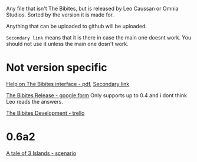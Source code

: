 Any file that isn't The Bibites, but is released by Leo Caussan or Omnia Studios. Sorted by the version it is made for.

Anything that can be uploaded to github will be uploaded.

`Secondary link` means that it is there in case the main one doesnt work. You should not use it unless the main one dosn't work.

# Not version specific

[Help on The Bibites interface - pdf](https://drive.google.com/file/d/1-6AyPj3MMdWPcam4Uq-2ofupDO9vKrZP/view), [Secondary link](/Other%20Files/Not%20version%20specific/Help%20on%20The%20Bibites%20interface.pdf)

[The Bibites Release - google form](https://docs.google.com/forms/d/e/1FAIpQLSdykxGdqr4sBjSON2T06FPRbJvkfm7YbDQyiwznrgRi074r7g/viewform) Only supports up to 0.4 and i dont think Leo reads the answers.

[The Bibites Development - trello](https://trello.com/b/9AtvmT8D/the-bibites-development)

# 0.6a2

[A tale of 3 Islands - scenario](https://github.com/MeltingDiamond/The-Bibites-Downloads/raw/refs/heads/main/Other%20Files/0.6a2/A%20tale%20of%203%20Islands.zip)
